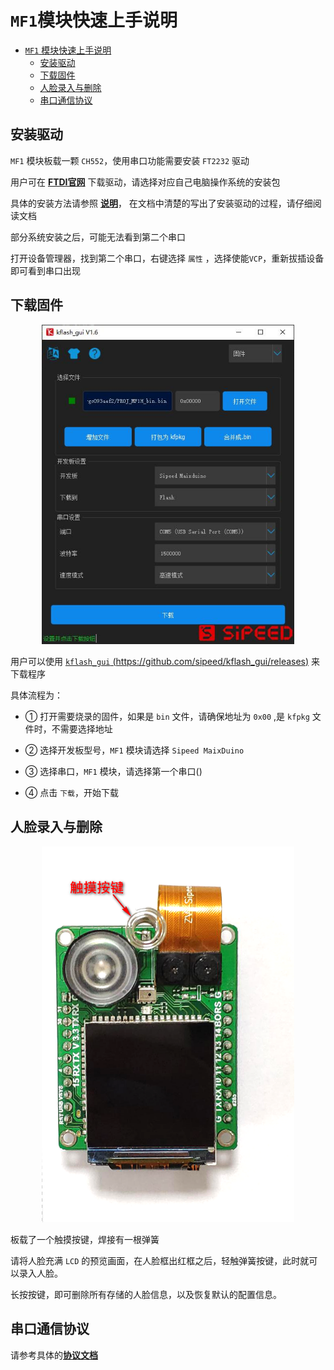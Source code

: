 # `MF1`模块快速上手说明

- [`MF1` 模块快速上手说明](#MF1模块快速上手说明)
  - [安装驱动](#安装驱动)
  - [下载固件](#下载固件)
  - [人脸录入与删除](#人脸录入与删除)
  - [串口通信协议](#串口通信协议)

<div STYLE="page-break-after: always;"></div>

## 安装驱动

`MF1` 模块板载一颗 `CH552`，使用串口功能需要安装 `FT2232` 驱动

用户可在  [**FTDI官网**](https://www.ftdichip.com/Drivers/VCP.htm)  下载驱动，请选择对应自己电脑操作系统的安装包

具体的安装方法请参照  [**说明**](https://www.ftdichip.com/Support/Documents/InstallGuides.htm)，  在文档中清楚的写出了安装驱动的过程，请仔细阅读文档

部分系统安装之后，可能无法看到第二个串口

打开设备管理器，找到第二个串口，右键选择 `属性` ，选择使能`VCP`，重新拔插设备即可看到串口出现

<div STYLE="page-break-after: always;"></div>

## 下载固件

<center class="half">
<img src="../assets/kflash_gui.png" height = 50% width = 80% />
</center>

用户可以使用 [`kflash_gui` (https://github.com/sipeed/kflash_gui/releases)](https://github.com/sipeed/kflash_gui/releases) 来下载程序

具体流程为：

- ① 打开需要烧录的固件，如果是 `bin` 文件，请确保地址为 `0x00` ,是 `kfpkg` 文件时，不需要选择地址

- ② 选择开发板型号，`MF1` 模块请选择 `Sipeed MaixDuino`

- ③ 选择串口，`MF1` 模块，请选择第一个串口()

- ④ 点击 `下载`，开始下载

<div STYLE="page-break-after: always;"></div>

## 人脸录入与删除

<center class="half">
<img src="../assets/touch_key.png" height = 50% width = 80% />
</center>

板载了一个触摸按键，焊接有一根弹簧

请将人脸充满 `LCD` 的预览画面，在人脸框出红框之后，轻触弹簧按键，此时就可以录入人脸。

长按按键，即可删除所有存储的人脸信息，以及恢复默认的配置信息。

<div STYLE="page-break-after: always;"></div>

## 串口通信协议

请参考具体的[**协议文档**](MF1模块串口通信协议_V2.md)
